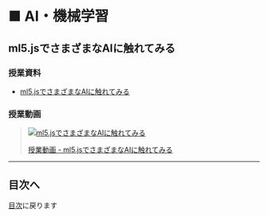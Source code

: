 # ■ AI・機械学習

## ml5.jsでさまざまなAIに触れてみる

### 授業資料

- [ml5.jsでさまざまなAIに触れてみる](01.md)

### 授業動画

> [![ml5.jsでさまざまなAIに触れてみる](https://img.youtube.com/vi/xB2zBhMscDw/0.jpg)](https://www.youtube.com/watch?v=xB2zBhMscDw)
>
> [授業動画 - ml5.jsでさまざまなAIに触れてみる](https://www.youtube.com/watch?v=xB2zBhMscDw)


---

## 目次へ

[目次](https://github.com/protoout/po-common/tree/main/lessons)に戻ります
